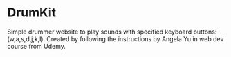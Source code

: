 # DrumKit
Simple drummer website to play sounds with specified keyboard buttons: (w,a,s,d,j,k,l).
Created by following the instructions by Angela Yu in web dev course from Udemy.

